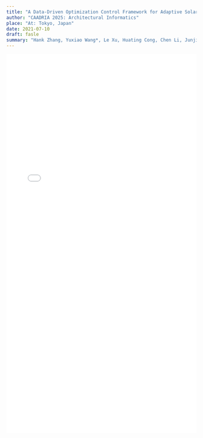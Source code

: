 ```yaml
---
title: "A Data-Driven Optimization Control Framework for Adaptive Solar Façades Balancing Photovoltaic Performance and Indoor Environment"
author: "CAADRIA 2025: Architectural Informatics"
place: "At: Tokyo, Japan"
date: 2021-07-10
draft: fasle
summary: "Hank Zhang, Yuxiao Wang*, Le Xu, Huating Cong, Chen Li, Junjie Lu and Jianhao Chen"
---
```


<embed src="/images/publication/1.pdf" type="application/pdf" width="100%" height="1000" />